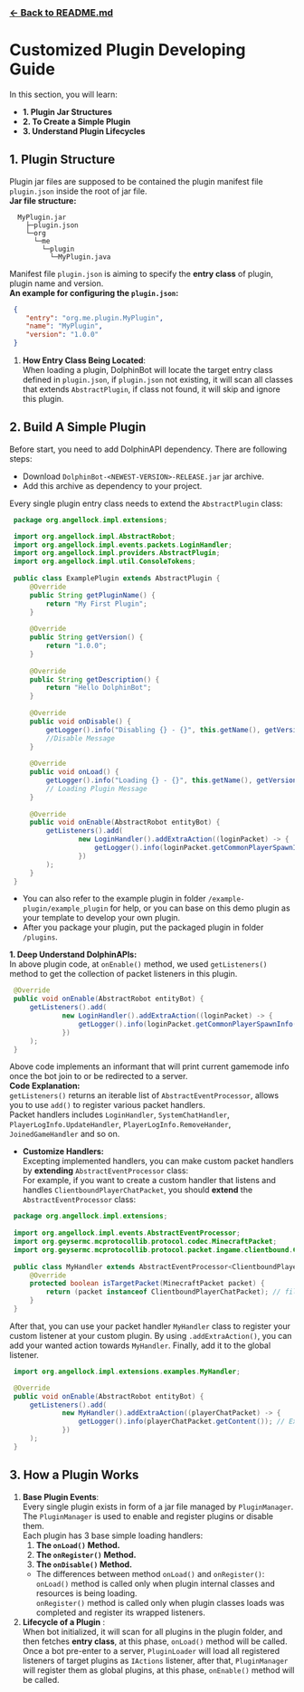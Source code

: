 ### **[<- Back to README.md](README.md)**
# Customized Plugin Developing Guide
In this section, you will learn:
- **1. Plugin Jar Structures**
- **2. To Create a Simple Plugin**
- **3. Understand Plugin Lifecycles**  


## 1. Plugin Structure
  Plugin jar files are supposed to be contained the plugin manifest file `plugin.json` inside the root of jar file.  
  **Jar file structure:**  
  ````text 
    MyPlugin.jar
      ├─plugin.json
      └─org
        └─me
          └─plugin
            └─MyPlugin.java
   ````
  Manifest file `plugin.json` is aiming to specify the **entry class** of plugin, plugin name and version.  
  **An example for configuring the `plugin.json`:**
  ````json
   {
      "entry": "org.me.plugin.MyPlugin",
      "name": "MyPlugin",
      "version": "1.0.0"
   }
  ````
  1. **How Entry Class Being Located**:   
    When loading a plugin, DolphinBot will locate the target entry class defined in `plugin.json`, if `plugin.json` not existing, 
    it will scan all classes that extends `AbstractPlugin`, if class not found, it will skip and ignore this plugin.  

## 2. Build A Simple Plugin
  Before start, you need to add DolphinAPI dependency. There are following steps:  
  - Download `DolphinBot-<NEWEST-VERSION>-RELEASE.jar` jar archive.  
  - Add this archive as dependency to your project.     

  Every single plugin entry class needs to extend the `AbstractPlugin` class:

   ````java
    package org.angellock.impl.extensions;

    import org.angellock.impl.AbstractRobot;
    import org.angellock.impl.events.packets.LoginHandler;
    import org.angellock.impl.providers.AbstractPlugin;
    import org.angellock.impl.util.ConsoleTokens;
    
    public class ExamplePlugin extends AbstractPlugin {
        @Override
        public String getPluginName() {
            return "My First Plugin";
        }
    
        @Override
        public String getVersion() {
            return "1.0.0";
        }
    
        @Override
        public String getDescription() {
            return "Hello DolphinBot";
        }
    
        @Override
        public void onDisable() {
            getLogger().info("Disabling {} - {}", this.getName(), getVersion());
            //Disable Message
        }
    
        @Override
        public void onLoad() {
            getLogger().info("Loading {} - {}", this.getName(), getVersion());
            // Loading Plugin Message
        }
    
        @Override
        public void onEnable(AbstractRobot entityBot) {
            getListeners().add(
                    new LoginHandler().addExtraAction((loginPacket) -> {
                        getLogger().info(loginPacket.getCommonPlayerSpawnInfo().getGameMode().name());
                    })
            );
        }
    }

   ````
  - You can also refer to the example plugin in folder `/example-plugin/example_plugin` for help, or you can base on this demo plugin as your template to develop your own plugin.  
  - After you package your plugin, put the packaged plugin in folder `/plugins`.  

  **1. Deep Understand DolphinAPIs:**  
    In above plugin code, at `onEnable()` method, we used `getListeners()` method to get the collection of packet listeners in this plugin.  
    
   ```java
    @Override
    public void onEnable(AbstractRobot entityBot) {
        getListeners().add(
                new LoginHandler().addExtraAction((loginPacket) -> {
                    getLogger().info(loginPacket.getCommonPlayerSpawnInfo().getGameMode());
                })
        );
    }
   ```
   Above code implements an informant that will print current gamemode info once the bot join to or be redirected to a server.  
   **Code Explanation:**  
   `getListeners()` returns an iterable list of `AbstractEventProcessor`, allows you to use `add()` to register various packet handlers.  
   Packet handlers includes `LoginHandler`, `SystemChatHandler`, `PlayerLogInfo.UpdateHandler`, `PlayerLogInfo.RemoveHander`, `JoinedGameHandler` and so on.  
   - **Customize Handlers:**  
    Excepting implemented handlers, you can make custom packet handlers by **extending** `AbstractEventProcessor` class:  
    For example, if you want to create a custom handler that listens and handles `ClientboundPlayerChatPacket`, you should **extend**
    the `AbstractEventProcessor` class:  
   ````java
    package org.angellock.impl.extensions;
    
    import org.angellock.impl.events.AbstractEventProcessor;
    import org.geysermc.mcprotocollib.protocol.codec.MinecraftPacket;
    import org.geysermc.mcprotocollib.protocol.packet.ingame.clientbound.ClientboundPlayerChatPacket;
    
    public class MyHandler extends AbstractEventProcessor<ClientboundPlayerChatPacket> { // specifying target packet type.
        @Override
        protected boolean isTargetPacket(MinecraftPacket packet) {
            return (packet instanceof ClientboundPlayerChatPacket); // filtering other packet type.
        }
    }

   ````
   After that, you can use your packet handler ``MyHandler`` class to register your custom listener at your custom plugin.
   By using `.addExtraAction()`, you can add your wanted action towards `MyHandler`. Finally, add it to the global listener.  
   ````java
    import org.angellock.impl.extensions.examples.MyHandler;

    @Override
    public void onEnable(AbstractRobot entityBot) {
        getListeners().add(
                new MyHandler().addExtraAction((playerChatPacket) -> {
                    getLogger().info(playerChatPacket.getContent()); // Example Action.
                })
        );
    }
   ````
## 3. How a Plugin Works
  1. **Base Plugin Events**:  
   Every single plugin exists in form of a jar file managed by `PluginManager`. The `PluginManager` is used to enable
   and register plugins or disable them.  
   Each plugin has 3 base simple loading handlers:
     1. **The `onLoad()` Method.**
     2. **The `onRegister()` Method.**
     3. **The `onDisable()` Method.**  
     - The differences between method `onLoad()` and `onRegister()`:  
       `onLoad()` method is called only when plugin internal classes and resources is being loading.  
       `onRegister()` method is called only when plugin classes loads was completed and register its wrapped listeners.
  2. **Lifecycle of a Plugin** :  
     When bot initialized, it will scan for all plugins in the plugin folder, and then fetches **entry class**, at this phase, `onLoad()` method will be called.  
     Once a bot pre-enter to a server, `PluginLoader` will load all registered listeners of target plugins as `IActions` 
     listener, after that, 
     `PluginManager` will register them as global plugins, at this phase, `onEnable()` method will be called.